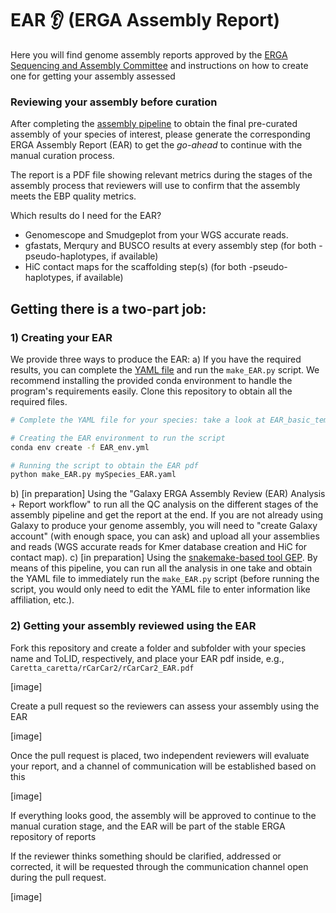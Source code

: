 # EAR 👂 (ERGA Assembly Report)

Here you will find genome assembly reports approved by the [ERGA Sequencing and Assembly Committee]() and instructions on how to create one for getting your assembly assessed

### Reviewing your assembly before curation

After completing the [assembly pipeline]() to obtain the final pre-curated assembly of your species of interest, please generate the corresponding ERGA Assembly Report (EAR) to get the _go-ahead_ to continue with the manual curation process.

The report is a PDF file showing relevant metrics during the stages of the assembly process that reviewers will use to confirm that the assembly meets the EBP quality metrics.

Which results do I need for the EAR?
- Genomescope and Smudgeplot from your WGS accurate reads.
- gfastats, Merqury and BUSCO results at every assembly step (for both -pseudo-haplotypes, if available)
- HiC contact maps for the scaffolding step(s) (for both -pseudo-haplotypes, if available)


## Getting there is a two-part job:

### 1) Creating your EAR

We provide three ways to produce the EAR:
a) If you have the required results, you can complete the [YAML file]() and run the `make_EAR.py` script. We recommend installing the provided conda environment to handle the program's requirements easily. Clone this repository to obtain all the required files.

```bash
# Complete the YAML file for your species: take a look at EAR_basic_template.yaml and [example]rCarCar2_EAR.yaml files

# Creating the EAR environment to run the script
conda env create -f EAR_env.yml

# Running the script to obtain the EAR pdf
python make_EAR.py mySpecies_EAR.yaml
```

b) [in preparation] Using the "Galaxy ERGA Assembly Review (EAR) Analysis + Report workflow" to run all the QC analysis on the different stages of the assembly pipeline and get the report at the end.
If you are not already using Galaxy to produce your genome assembly, you will need to "create Galaxy account" (with enough space, you can ask) and upload all your assemblies and reads (WGS accurate reads for Kmer database creation and HiC for contact map).
c) [in preparation] Using the [snakemake-based tool GEP](). By means of this pipeline, you can run all the analysis in one take and obtain the YAML file to immediately run the `make_EAR.py` script (before running the script, you would only need to edit the YAML file to enter information like affiliation, etc.).


### 2) Getting your assembly reviewed using the EAR

Fork this repository and create a folder and subfolder with your species name and ToLID, respectively, and place your EAR pdf inside, e.g., `Caretta_caretta/rCarCar2/rCarCar2_EAR.pdf`

[image]

Create a pull request so the reviewers can assess your assembly using the EAR

[image]

Once the pull request is placed, two independent reviewers will evaluate your report, and a channel of communication will be established based on this

[image]

If everything looks good, the assembly will be approved to continue to the manual curation stage, and the EAR will be part of the stable ERGA repository of reports

If the reviewer thinks something should be clarified, addressed or corrected, it will be requested through the communication channel open during the pull request.

[image]
